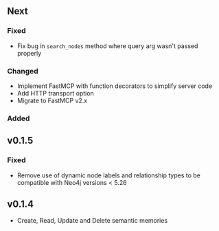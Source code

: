 ## Next

### Fixed
* Fix bug in `search_nodes` method where query arg wasn't passed properly

### Changed
* Implement FastMCP with function decorators to simplify server code
* Add HTTP transport option
* Migrate to FastMCP v2.x

### Added

## v0.1.5

### Fixed
* Remove use of dynamic node labels and relationship types to be compatible with Neo4j versions < 5.26

## v0.1.4

* Create, Read, Update and Delete semantic memories